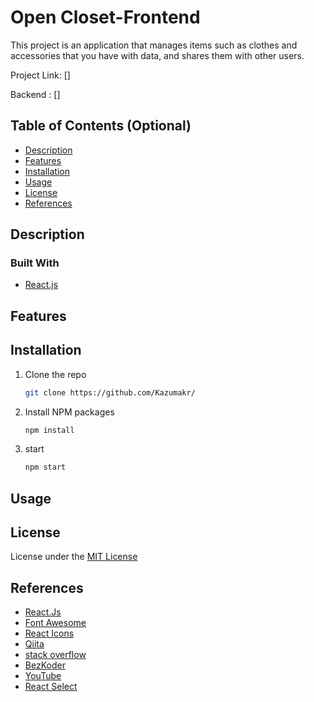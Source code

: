 # Open Closet-Frontend

This project is an application that manages items such as clothes and accessories that you have with data, and shares them with other users.

Project Link: []

Backend : []

## Table of Contents (Optional)

- [Description](#description)
- [Features](#features)
- [Installation](#installation)
- [Usage](#usage)
- [License](#license)
- [References](#references)

## Description

### Built With

- [React.js](https://reactjs.org/)

## Features

## Installation

1. Clone the repo
   ```sh
   git clone https://github.com/Kazumakr/
   ```
2. Install NPM packages
   ```sh
   npm install
   ```
3. start
   ```sh
   npm start
   ```

## Usage

## License

License under the [MIT License](LICENSE)

## References

- [React.Js](https://reactjs.org/)
- [Font Awesome](https://fontawesome.com)
- [React Icons](https://react-icons.github.io/react-icons/search)
- [Qiita](https://qiita.com)
- [stack overflow](https://stackoverflow.com)
- [BezKoder](https://www.bezkoder.com)
- [YouTube](https://www.youtube.com)
- [React Select](https://react-select.com)
